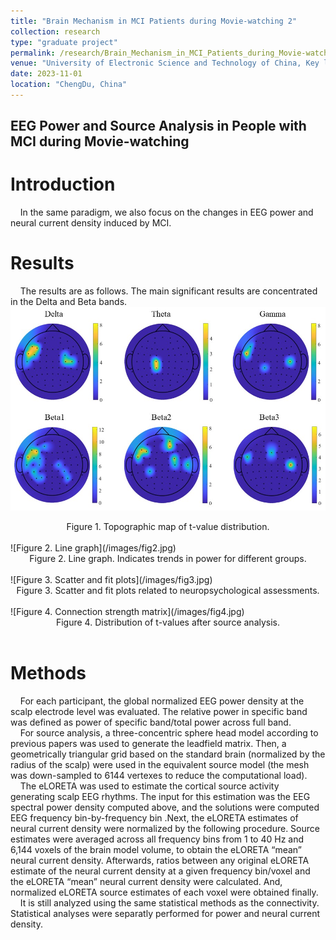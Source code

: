 ```yaml
---
title: "Brain Mechanism in MCI Patients during Movie-watching 2"
collection: research
type: "graduate project"
permalink: /research/Brain_Mechanism_in_MCI_Patients_during_Movie-watching_2
venue: "University of Electronic Science and Technology of China, Key laboratory for Neuroinformation of Ministry of Education"
date: 2023-11-01
location: "ChengDu, China"
---
```


EEG Power and Source Analysis in People with MCI during Movie-watching
------

Introduction
======
&nbsp;&nbsp;&nbsp;&nbsp;In the same paradigm, we also focus on the changes in EEG power and neural current density induced by MCI.

Results
======
&nbsp;&nbsp;&nbsp;&nbsp;The results are as follows. The main significant results are concentrated in the Delta and Beta bands. <br>
![Figure 1. Topographic map of t-value distribution](/images/fig1-power.jpg)
<div style="text-align: center;">
  Figure 1. Topographic map of t-value distribution.
</div>
<br>
![Figure 2. Line graph](/images/fig2.jpg)
<div style="text-align: center;">
  Figure 2. Line graph. Indicates trends in power for different groups.
</div>
<br>
![Figure 3. Scatter and fit plots](/images/fig3.jpg)
<div style="text-align: center;">
  Figure 3. Scatter and fit plots related to neuropsychological assessments.
</div>
<br>
![Figure 4. Connection strength matrix](/images/fig4.jpg)
<div style="text-align: center;">
  Figure 4. Distribution of t-values after source analysis.
</div>
<br>


Methods
======
&nbsp;&nbsp;&nbsp;&nbsp;For each participant, the global normalized EEG power density at the scalp electrode level was evaluated. The relative power in specific band was defined as power of specific band/total power across full band. <br>
&nbsp;&nbsp;&nbsp;&nbsp;For source analysis, a three-concentric sphere head model according to previous papers was used to generate the leadfield matrix. Then, a geometrically triangular grid based on the standard brain (normalized by the radius of the scalp) were used in the equivalent source model (the mesh was down-sampled to 6144 vertexes to reduce the computational load). <br>
&nbsp;&nbsp;&nbsp;&nbsp;The eLORETA was used to estimate the cortical source activity generating scalp EEG rhythms. The input for this estimation was the EEG spectral power density computed above, and the solutions were computed EEG frequency bin-by-frequency bin .Next, the eLORETA estimates of neural current density were normalized by the following procedure. Source estimates were averaged across all frequency bins from 1 to 40 Hz and 6,144 voxels of the brain model volume, to obtain the eLORETA “mean” neural current density. Afterwards, ratios between any original eLORETA estimate of the neural current density at a given frequency bin/voxel and the eLORETA “mean” neural current density were calculated. And, normalized eLORETA source estimates of each voxel were obtained finally. <br>
&nbsp;&nbsp;&nbsp;&nbsp;It is still analyzed using the same statistical methods as the connectivity. Statistical analyses were separatly performed for power and neural current density.
